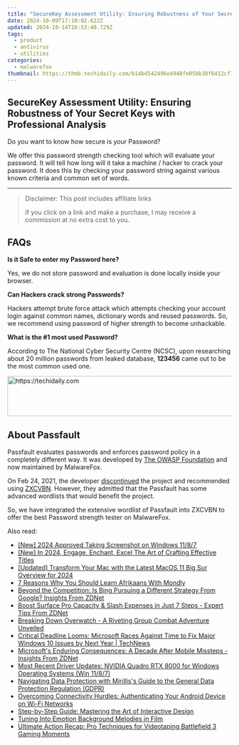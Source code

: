 ```yaml
---
title: "SecureKey Assessment Utility: Ensuring Robustness of Your Secret Keys with Professional Analysis"
date: 2024-10-09T17:10:02.622Z
updated: 2024-10-14T16:53:40.729Z
tags:
  - product
  - antivirus
  - utilities
categories:
  - malwarefox
thumbnail: https://thmb.techidaily.com/b14bd542496e4948fe05bb38f6412cf78aa1b8b18a9d1513181032f4ee05f357.jpg
---
```


## SecureKey Assessment Utility: Ensuring Robustness of Your Secret Keys with Professional Analysis

Do you want to know how secure is your Password? 

We offer this password strength checking tool which will evaluate your password. It will tell how long will it take a machine / hacker to crack your password. It does this by checking your password string against various known criteria and common set of words.

---

>  Disclaimer: This post includes affiliate links
>
>  If you click on a link and make a purchase, I may receive a commission at no extra cost to you.
>

## FAQs

**Is it Safe to enter my Password here?** 

Yes, we do not store password and evaluation is done locally inside your browser. 

**Can Hackers crack strong Passwords?** 

Hackers attempt brute force attack which attempts checking your account login against common names, dictionary words and reused passwords. So, we recommend using password of higher strength to become unhackable.

**What is the #1 most used Password?** 

According to The National Cyber Security Centre (NCSC), upon researching about 20 million passwords from leaked database, **123456** came out to be the most common used one.

<!-- affiliate ads begin -->
<a href="https://ephamedtechinc.pxf.io/c/5597632/2136627/26400" target="_top" id="2136627">
  <img src="//a.impactradius-go.com/display-ad/26400-2136627" border="0" alt="https://techidaily.com" width="728" height="90"/>
</a>
<img height="0" width="0" src="https://ephamedtechinc.pxf.io/i/5597632/2136627/26400" style="position:absolute;visibility:hidden;" border="0" />
<!-- affiliate ads end -->

## About Passfault

Passfault evaluates passwords and enforces password policy in a completely different way. It was developed by [The OWASP Foundation](https://owasp.org/) and now maintained by MalwareFox. 

On Feb 24, 2021, the developer [discontinued](https://github.com/OWASP/passfault/commit/5691772b535c5f02e0b1df1c0c7ae4066a312245) the project and recommended using [ZXCVBN](https://dropbox.tech/security/zxcvbn-realistic-password-strength-estimation). However, they admitted that the Passfault has some advanced wordlists that would benefit the project. 

So, we have integrated the extensive wordlist of Passfault into ZXCVBN to offer the best Password strength tester on MalwareFox.

<ins class="adsbygoogle"
     style="display:block"
     data-ad-format="autorelaxed"
     data-ad-client="ca-pub-7571918770474297"
     data-ad-slot="1223367746"></ins>

<ins class="adsbygoogle"
     style="display:block"
     data-ad-client="ca-pub-7571918770474297"
     data-ad-slot="8358498916"
     data-ad-format="auto"
     data-full-width-responsive="true"></ins>

<span class="atpl-alsoreadstyle">Also read:</span>
<div><ul>
<li><a href="https://digital-screen-recording.techidaily.com/new-2024-approved-taking-screenshot-on-windows-1187/"><u>[New] 2024 Approved Taking Screenshot on Windows 11/8/7</u></a></li>
<li><a href="https://fox-glue.techidaily.com/new-in-2024-engage-enchant-excel-the-art-of-crafting-effective-titles/"><u>[New] In 2024, Engage, Enchant, Excel The Art of Crafting Effective Titles</u></a></li>
<li><a href="https://article-posts.techidaily.com/updated-transform-your-mac-with-the-latest-macos-11-big-sur-overview-for-2024/"><u>[Updated] Transform Your Mac with the Latest MacOS 11 Big Sur Overview for 2024</u></a></li>
<li><a href="https://mondly-stories.techidaily.com/7-reasons-why-you-should-learn-afrikaans-with-mondly/"><u>7 Reasons Why You Should Learn Afrikaans With Mondly</u></a></li>
<li><a href="https://win-deluxe.techidaily.com/beyond-the-competition-is-bing-pursuing-a-different-strategy-from-google-insights-from-zdnet/"><u>Beyond the Competition: Is Bing Pursuing a Different Strategy From Google? Insights From ZDNet</u></a></li>
<li><a href="https://win-deluxe.techidaily.com/boost-surface-pro-capacity-and-slash-expenses-in-just-7-steps-expert-tips-from-zdnet/"><u>Boost Surface Pro Capacity & Slash Expenses in Just 7 Steps - Expert Tips From ZDNet</u></a></li>
<li><a href="https://buynow-info.techidaily.com/1722731138420-breaking-down-overwatch-a-riveting-group-combat-adventure-unveiled/"><u>Breaking Down Overwatch - A Riveting Group Combat Adventure Unveiled</u></a></li>
<li><a href="https://win-deluxe.techidaily.com/critical-deadline-looms-microsoft-races-against-time-to-fix-major-windows-10-issues-by-next-year-technews/"><u>Critical Deadline Looms: Microsoft Races Against Time to Fix Major Windows 10 Issues by Next Year | TechNews</u></a></li>
<li><a href="https://win-deluxe.techidaily.com/microsofts-enduring-consequences-a-decade-after-mobile-missteps-insights-from-zdnet/"><u>Microsoft's Enduring Consequences: A Decade After Mobile Missteps - Insights From ZDNet</u></a></li>
<li><a href="https://win-dash.techidaily.com/most-recent-driver-updates-nvidia-quadro-rtx-8000-for-windows-operating-systems-win-1187/"><u>Most Recent Driver Updates: NVIDIA Quadro RTX 8000 for Windows Operating Systems (Win 11/8/7)</u></a></li>
<li><a href="https://win-deluxe.techidaily.com/navigating-data-protection-with-mirilliss-guide-to-the-general-data-protection-regulation-gdpr/"><u>Navigating Data Protection with Mirillis's Guide to the General Data Protection Regulation (GDPR)</u></a></li>
<li><a href="https://techtrends.techidaily.com/overcoming-connectivity-hurdles-authenticating-your-android-device-on-wi-fi-networks/"><u>Overcoming Connectivity Hurdles: Authenticating Your Android Device on Wi-Fi Networks</u></a></li>
<li><a href="https://win-deluxe.techidaily.com/step-by-step-guide-mastering-the-art-of-interactive-design/"><u>Step-by-Step Guide: Mastering the Art of Interactive Design</u></a></li>
<li><a href="https://extra-resources.techidaily.com/tuning-into-emotion-background-melodies-in-film/"><u>Tuning Into Emotion Background Melodies in Film</u></a></li>
<li><a href="https://win-deluxe.techidaily.com/ultimate-action-recap-pro-techniques-for-videotaping-battlefield-3-gaming-moments/"><u>Ultimate Action Recap: Pro Techniques for Videotaping Battlefield 3 Gaming Moments</u></a></li>
</ul></div>


